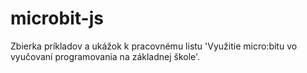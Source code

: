 # microbit-js
Zbierka príkladov a ukážok k pracovnému listu 'Využitie micro:bitu vo vyučovaní programovania na základnej škole'.
